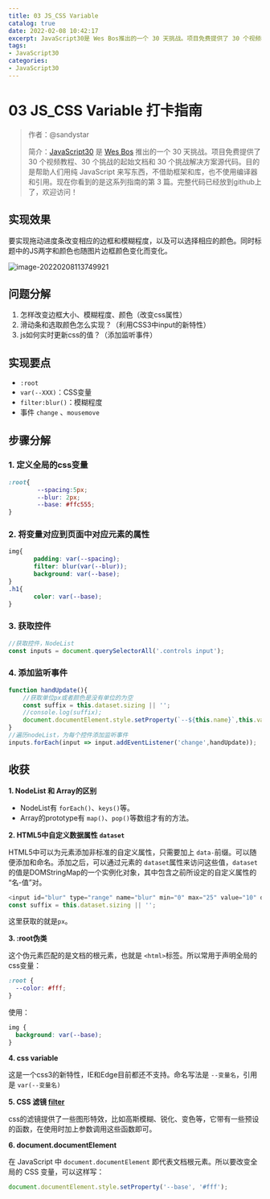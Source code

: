 ```yaml
---
title: 03 JS_CSS Variable
catalog: true
date: 2022-02-08 10:42:17
excerpt: JavaScript30是 Wes Bos推出的一个 30 天挑战。项目免费提供了 30 个视频教程、30 个挑战的起始文档和 30 个挑战解决方案源代码。目的是帮助人们用纯 JavaScript 来写东西，不借助框架和库，也不使用编译器和引用。现在你看到的是这系列指南的第 3 篇。
tags:
- JavaScript30
categories:
- JavaScript30
---
```


# 03 JS_CSS Variable 打卡指南

> 作者：@sandystar
>
> 简介：[JavaScript30](https://javascript30.com/) 是 [Wes Bos](https://github.com/wesbos) 推出的一个 30 天挑战。项目免费提供了 30 个视频教程、30 个挑战的起始文档和 30 个挑战解决方案源代码。目的是帮助人们用纯 JavaScript 来写东西，不借助框架和库，也不使用编译器和引用。现在你看到的是这系列指南的第 3 篇。完整代码已经放到github上了，欢迎访问！

## 实现效果

要实现拖动进度条改变相应的边框和模糊程度，以及可以选择相应的颜色。同时标题中的JS两字和颜色也随图片边框颜色变化而变化。

![image-20220208113749921](https://gitee.com/guoluyan53/image-bed/raw/master/img/image-20220208113749921.png)

## 问题分解

1. 怎样改变边框大小、模糊程度、颜色（改变css属性）
2. 滑动条和选取颜色怎么实现？（利用CSS3中input的新特性）
3. js如何实时更新css的值？（添加监听事件）

## 实现要点

- `:root`
- `var(--XXX)`：CSS变量
- `filter:blur()`：模糊程度
- 事件 `change` 、`mousemove`

## 步骤分解

### 1. 定义全局的css变量

```css
:root{
        --spacing:5px;
        --blur: 2px;
        --base: #ffc555;
}
```

### 2. 将变量对应到页面中对应元素的属性

```css
img{
       padding: var(--spacing);
       filter: blur(var(--blur));
       background: var(--base);
}
.h1{
       color: var(--base);
}
```

### 3. 获取控件

```javascript
//获取控件，NodeList
const inputs = document.querySelectorAll('.controls input');
```

### 4. 添加监听事件

```javascript
function handUpdate(){
    //获取单位px或者颜色是没有单位的为空
    const suffix = this.dataset.sizing || '';
    //console.log(suffix);
    document.documentElement.style.setProperty(`--${this.name}`,this.value + suffix);
}
//遍历nodeList，为每个控件添加监听事件
inputs.forEach(input => input.addEventListener('change',handUpdate));
```

## 收获

**1. NodeList 和 Array的区别**

- NodeList有 `forEach()`、`keys()`等。
- Array的prototype有 `map()`、`pop()`等数组才有的方法。

**2. HTML5中自定义数据属性 `dataset`**

HTML5中可以为元素添加非标准的自定义属性，只需要加上 `data-`前缀。可以随便添加和命名。添加之后，可以通过元素的 `dataset`属性来访问这些值，`dataset`的值是DOMStringMap的一个实例化对象，其中包含之前所设定的自定义属性的 “名-值”对。

```javascript
<input id="blur" type="range" name="blur" min="0" max="25" value="10" data-sizing="px">
const suffix = this.dataset.sizing || '';
```

这里获取的就是`px`。

**3. :root伪类**

这个伪元素匹配的是文档的根元素，也就是 `<html>`标签。所以常用于声明全局的css变量：

```css
:root {
  --color: #fff;
}
```

使用：

```css
img {
  background: var(--base);
}
```

**4. css variable**

这是一个css3的新特性，IE和Edge目前都还不支持。命名写法是 `--变量名`，引用是 `var(--变量名)`

**5. CSS 滤镜 [filter](https://developer.mozilla.org/zh-CN/docs/Web/CSS/filter)**

css的滤镜提供了一些图形特效，比如高斯模糊、锐化、变色等，它带有一些预设的函数，在使用时加上参数调用这些函数即可。

**6. document.documentElement**

在 JavaScript 中 `document.documentElement` 即代表文档根元素。所以要改变全局的 CSS 变量，可以这样写：

```javascript
document.documentElement.style.setProperty('--base', '#fff');
```



